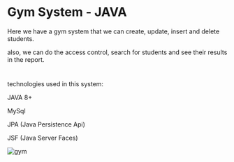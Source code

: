 # Gym System - JAVA

Here we have a gym system that we can create, update, insert and delete students.

also, we can do the access control, search for students and see their results in the report.

#

technologies used in this system:


JAVA 8+

MySql

JPA (Java Persistence Api)

JSF (Java Server Faces)


![gym](https://user-images.githubusercontent.com/87350423/198351082-a97d6c42-277f-421e-ad9f-03c158767a7b.png)

